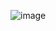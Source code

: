 ![image](https://user-images.githubusercontent.com/102420417/169556712-bba4c8ba-0651-4a8c-a349-902138592bbc.png)



